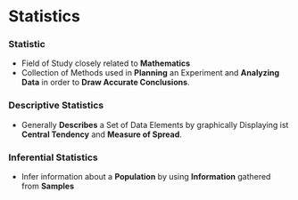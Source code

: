 # Statistics

### Statistic
- Field of Study closely related to **Mathematics**
- Collection of Methods used in **Planning** an Experiment and **Analyzing Data** in order to **Draw Accurate Conclusions**.

### Descriptive Statistics
- Generally **Describes** a Set of Data Elements by graphically Displaying ist **Central Tendency** and **Measure of Spread**.

### Inferential Statistics
- Infer information about a **Population** by using **Information** gathered from **Samples** 
